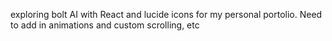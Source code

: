 exploring bolt AI with React and lucide icons for my personal portolio. Need to add in animations and custom scrolling, etc

